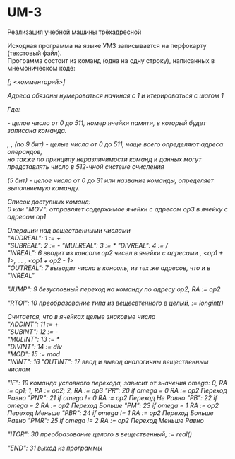 # UM-3  
Реализация учебной машины трёхадресной  
  
Исходная программа на языке УМ3 записывается на перфокарту (текстовый файл).  
Программа состоит из команд (одна на одну строку), написанных в мнемоническом коде:  
  
<address> <command> <op1> <op2> <op3> [; <комментарий>]  

Адреса обязаны нумероваться начиная с 1 и итерироваться с шагом 1
  
Где:  
  
<address> - целое число от 0 до 511, номер ячейки памяти, в который будет записана команда.  
  
<op1>, <op2>, <op3> (по 9 бит) - целые числа от 0 до 511, чаще всего определяют адреса операндов,  
но также по принципу неразличимости команд и данных могут представлять число в 512-чной системе счисления  
   
<command>(5 бит) - целое число от 0 до 31 или название команды, определяет выполняемую команду.  
  
  
Список доступных команд:  
0 или "MOV": отправляет содержимое ячейки с адресом op3 в ячейку с адресом op1  
  
Операции над вещественными числами  
"ADDREAL": 1
	<op1> := <op2> + <op3>  
"SUBREAL": 2
	<op1> := <op2> - <op3>
"MULREAL": 3
	<op1> := <op2> * <op3>
"DIVREAL": 4
	<op1> := <op2> / <op3>  
"INREAL": 6
	вводит из консоли op2 чисел в ячейки с адресами <op1>, <op1 + 1>, ... , <op1 + op2 - 1>  
"OUTREAL": 7
	выводит числа в консоль, из тех же адресов, что и в "INREAL"  
  
"JUMP": 9
	безусловный переход на команду по адресу op2, RA := op2  
  
"RTOI": 10
	преобразование типа из вещесвтенного в целый, <op1> := longint(<op3>)  
  
Считается, что в ячейках целые знаковые числа  
"ADDINT": 11
	<op1> := <op2> + <op3>  
"SUBINT": 12
	<op1> := <op2> - <op3>  
"MULINT": 13
	<op1> := <op2> * <op3>  
"DIVINT": 14
	<op1> := <op2> div <op3>  
"MOD": 15
	<op1> := <op2> mod <op3>  
"ININT": 16
"OUTINT": 17
	ввод и вывод аналогичны вещественным числам

"IF": 19
	команда условного перехода, зависит от значения omega: 0, RA := op1; 1, RA := op2; 2, RA := op3
"PR": 20
	if omega = 0 RA := op2         Переход Равно
"PNR": 21
	if omega != 0 RA := op2        Переход Не Равно
"PB": 22
	if omega = 2 RA := op2         Переход Больше
"PM": 23
	if omega = 1 RA := op2         Переход Меньше
"PBR": 24
	if omega != 1 RA := op2        Переход Больше Равно
"PMR": 25
	if omega != 2 RA := op2        Переход Меньше Равно

"ITOR": 30
	преобразование целого в вещественный, <op1> := real(<op3>)

"END": 31
	выход из программы
  